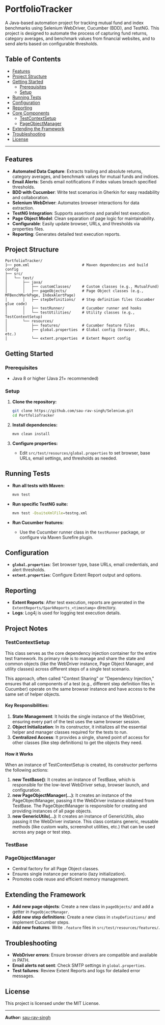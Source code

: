 # PortfolioTracker

A Java-based automation project for tracking mutual fund and index benchmarks using Selenium WebDriver, Cucumber (BDD), and TestNG. This project is designed to automate the process of capturing fund returns, category averages, and benchmark values from financial websites, and to send alerts based on configurable thresholds.

## Table of Contents

- [Features](#features)
- [Project Structure](#project-structure)
- [Getting Started](#getting-started)
  - [Prerequisites](#prerequisites)
  - [Setup](#setup)
- [Running Tests](#running-tests)
- [Configuration](#configuration)
- [Reporting](#reporting)
- [Core Components](#core-components)
  - [TestContextSetup](#testcontextsetup)
  - [PageObjectManager](#pageobjectmanager)
- [Extending the Framework](#extending-the-framework)
- [Troubleshooting](#troubleshooting)
- [License](#license)

---

## Features

- **Automated Data Capture**: Extracts trailing and absolute returns, category averages, and benchmark values for mutual funds and indices.
- **Email Alerts**: Sends email notifications if index values breach specified thresholds.
- **BDD with Cucumber**: Write test scenarios in Gherkin for easy readability and collaboration.
- **Selenium WebDriver**: Automates browser interactions for data extraction.
- **TestNG Integration**: Supports assertions and parallel test execution.
- **Page Object Model**: Clean separation of page logic for maintainability.
- **Configurable**: Easily update browser, URLs, and thresholds via properties files.
- **Reporting**: Generates detailed test execution reports.

## Project Structure

```
PortfolioTracker/
├── pom.xml                        # Maven dependencies and build config
├── src/
│   └── test/
│       ├── java/
│       │   ├── customClasses/     # Custom classes (e.g., MutualFund)
│       │   ├── pageObjects/       # Page Object classes (e.g., MFBenchMarkPage, IndexAlertPage)
│       │   ├── stepDefinitions/   # Step definition files (Cucumber glue code)
│       │   ├── testRunner/        # Cucumber runner and hooks
│       │   └── testUtilities/     # Utility classes (e.g., TestContextSetup)
│       └── resources/
│           ├── features/          # Cucumber feature files
│           ├── global.properties  # Global config (browser, URLs, etc.)
│           └── extent.properties  # Extent Report config
```

## Getting Started

### Prerequisites

- Java 8 or higher (Java 21+ recommended)
### Setup

1. **Clone the repository:**
   ```sh
   git clone https://github.com/sau-rav-singh/Selenium.git
   cd PortfolioTracker
   ```

2. **Install dependencies:**
   ```sh
   mvn clean install
   ```

3. **Configure properties:**
   - Edit `src/test/resources/global.properties` to set browser, base URLs, email settings, and thresholds as needed.

## Running Tests

- **Run all tests with Maven:**
  ```sh
  mvn test
  ```

- **Run specific TestNG suite:**
  ```sh
  mvn test -DsuiteXmlFile=testng.xml
  ```

- **Run Cucumber features:**
  - Use the Cucumber runner class in the `testRunner` package, or configure via Maven Surefire plugin.

## Configuration

- **`global.properties`**: Set browser type, base URLs, email credentials, and alert thresholds.
- **`extent.properties`**: Configure Extent Report output and options.

## Reporting

- **Extent Reports**: After test execution, reports are generated in the `ExtentReports/SparkReports_<timestamp>` directory.
- **Logs**: Log4j is used for logging test execution details.

## Project Notes

### TestContextSetup

This class serves as the core dependency injection container for the entire test framework. Its primary role is to manage and share the state and common objects (like the WebDriver instance, Page Object Manager, and utility classes) across different steps of a single test scenario.

This approach, often called "Context Sharing" or "Dependency Injection," ensures that all components of a test (e.g., different step definition files in Cucumber) operate on the same browser instance and have access to the same set of helper objects.

#### Key Responsibilities:
1. **State Management**: It holds the single instance of the WebDriver, ensuring every part of the test uses the same browser session.
2. **Object Initialization**: In its constructor, it initializes all the essential helper and manager classes required for the tests to run.
3. **Centralized Access**: It provides a single, shared point of access for other classes (like step definitions) to get the objects they need.

#### How it Works
When an instance of TestContextSetup is created, its constructor performs the following actions:
1. **new TestBase()**: It creates an instance of TestBase, which is responsible for the low-level WebDriver setup, browser launch, and configuration.
2. **new PageObjectManager(...)**: It creates an instance of the PageObjectManager, passing it the WebDriver instance obtained from TestBase. The PageObjectManager is responsible for creating and providing instances of all page objects.
3. **new GenericUtils(...)**: It creates an instance of GenericUtils, also passing it the WebDriver instance. This class contains generic, reusable methods (like custom waits, screenshot utilities, etc.) that can be used across any page or test step.


### TestBase

### PageObjectManager

- Central factory for all Page Object classes.
- Ensures single instance per scenario (lazy initialization).
- Promotes code reuse and efficient memory management.

## Extending the Framework

- **Add new page objects**: Create a new class in `pageObjects/` and add a getter in `PageObjectManager`.
- **Add new step definitions**: Create a new class in `stepDefinitions/` and implement Cucumber steps.
- **Add new features**: Write `.feature` files in `src/test/resources/features/`.

## Troubleshooting

- **WebDriver errors**: Ensure browser drivers are compatible and available in PATH.
- **Email alerts not sent**: Check SMTP settings in `global.properties`.
- **Test failures**: Review Extent Reports and logs for detailed error messages.

## License

This project is licensed under the MIT License.

---

**Author:** [sau-rav-singh](https://github.com/sau-rav-singh)